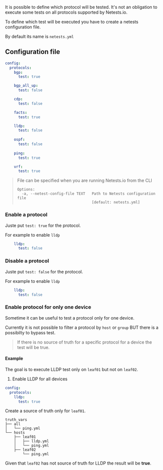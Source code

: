 It is possible to define which protocol will be tested. It's not an obligation to execute some tests on all protocols supported by Netests.io.

To define which test will be executed you have to create a netests configuration file.

By default its name is `netests.yml`



## Configuration file

```yaml
config:
  protocols:
    bgp:
      test: true

    bgp_all_up:
      test: false

    cdp:
      test: false

    facts:
      test: true

    lldp:
      test: false
    
    ospf:
      test: false
      
    ping:
      test: true

    vrf:
      test: true

```

> File can be specified when you are running Netests.io from the CLI
>
> ```shell
> Options:
>   -a, --netest-config-file TEXT   Path to Netests configuration file
>                                   [default: netests.yml]
> ```



### Enable a protocol

Juste put `test: true` for the protocol.

For example to enable `lldp`

```yaml
    lldp:
      test: false
```



### Disable a protocol

Juste put `test: false` for the protocol.

For example to enable `lldp`

```yaml
    lldp:
      test: false
```



### Enable protocol for only one device

Sometime it can be useful to test a protocol only for one device.

Currently it is not possible to filter a protocol by `host` or `group` BUT there is a possibilty to bypass test.

> If there is no source of truth for a specific protocol for a device the test will be true.



#### Example

The goal is to execute LLDP test only on `leaf01` but not on `leaf02`.

1. Enable LLDP for all devices

```yaml
config:
  protocols:
    lldp:
      test: true
```

Create a source of truth only for `leaf01`.

```shell
truth_vars
├── all
│   └── ping.yml
└── hosts
    ├── leaf01
    │   ├── lldp.yml
    │   └── ping.yml
    ├── leaf02
        └── ping.yml

```

Given that `leaf02` has not source of truth for LLDP the result will be **true**.

